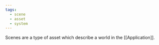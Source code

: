 ```yaml
---
tags:
  - scene
  - asset
  - system
---
```

Scenes are a type of asset which describe a world in the [[Application]]. 

